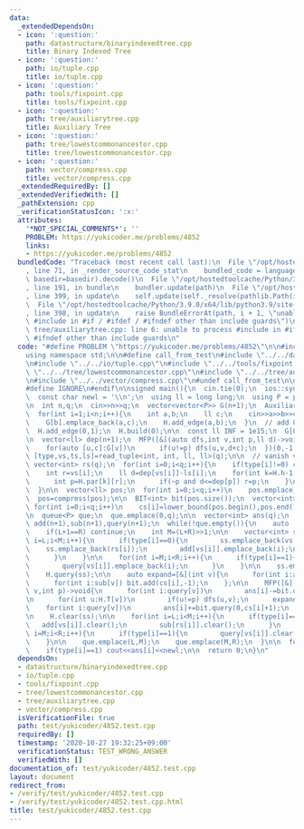 ```yaml
---
data:
  _extendedDependsOn:
  - icon: ':question:'
    path: datastructure/binaryindexedtree.cpp
    title: Binary Indexed Tree
  - icon: ':question:'
    path: io/tuple.cpp
    title: io/tuple.cpp
  - icon: ':question:'
    path: tools/fixpoint.cpp
    title: tools/fixpoint.cpp
  - icon: ':question:'
    path: tree/auxiliarytree.cpp
    title: Auxiliary Tree
  - icon: ':question:'
    path: tree/lowestcommonancestor.cpp
    title: tree/lowestcommonancestor.cpp
  - icon: ':question:'
    path: vector/compress.cpp
    title: vector/compress.cpp
  _extendedRequiredBy: []
  _extendedVerifiedWith: []
  _pathExtension: cpp
  _verificationStatusIcon: ':x:'
  attributes:
    '*NOT_SPECIAL_COMMENTS*': ''
    PROBLEM: https://yukicoder.me/problems/4852
    links:
    - https://yukicoder.me/problems/4852
  bundledCode: "Traceback (most recent call last):\n  File \"/opt/hostedtoolcache/Python/3.9.0/x64/lib/python3.9/site-packages/onlinejudge_verify/documentation/build.py\"\
    , line 71, in _render_source_code_stat\n    bundled_code = language.bundle(stat.path,\
    \ basedir=basedir).decode()\n  File \"/opt/hostedtoolcache/Python/3.9.0/x64/lib/python3.9/site-packages/onlinejudge_verify/languages/cplusplus.py\"\
    , line 191, in bundle\n    bundler.update(path)\n  File \"/opt/hostedtoolcache/Python/3.9.0/x64/lib/python3.9/site-packages/onlinejudge_verify/languages/cplusplus_bundle.py\"\
    , line 399, in update\n    self.update(self._resolve(pathlib.Path(included), included_from=path))\n\
    \  File \"/opt/hostedtoolcache/Python/3.9.0/x64/lib/python3.9/site-packages/onlinejudge_verify/languages/cplusplus_bundle.py\"\
    , line 398, in update\n    raise BundleErrorAt(path, i + 1, \"unable to process\
    \ #include in #if / #ifdef / #ifndef other than include guards\")\nonlinejudge_verify.languages.cplusplus_bundle.BundleErrorAt:\
    \ tree/auxiliarytree.cpp: line 6: unable to process #include in #if / #ifdef /\
    \ #ifndef other than include guards\n"
  code: "#define PROBLEM \"https://yukicoder.me/problems/4852\"\n\n#include<bits/stdc++.h>\n\
    using namespace std;\n\n#define call_from_test\n#include \"../../datastructure/binaryindexedtree.cpp\"\
    \n#include \"../../io/tuple.cpp\"\n#include \"../../tools/fixpoint.cpp\"\n#include\
    \ \"../../tree/lowestcommonancestor.cpp\"\n#include \"../../tree/auxiliarytree.cpp\"\
    \n#include \"../../vector/compress.cpp\"\n#undef call_from_test\n\n#ifdef SANITIZE\n\
    #define IGNORE\n#endif\n\nsigned main(){\n  cin.tie(0);\n  ios::sync_with_stdio(0);\n\
    \  const char newl = '\\n';\n  using ll = long long;\n  using P = pair<int, ll>;\n\
    \n  int n,q;\n  cin>>n>>q;\n  vector<vector<P>> G(n+1);\n  AuxiliaryTree H(n+1);\n\
    \  for(int i=1;i<n;i++){\n    int a,b;\n    ll c;\n    cin>>a>>b>>c;\n    G[a].emplace_back(b,c);\n\
    \    G[b].emplace_back(a,c);\n    H.add_edge(a,b);\n  }\n  // add 0 for root\n\
    \  H.add_edge(0,1);\n  H.build(0);\n\n  const ll INF = 1e15;\n  G[0].emplace_back(1,INF);\n\
    \n  vector<ll> dep(n+1);\n  MFP([&](auto dfs,int v,int p,ll d)->void{\n    dep[v]=d;\n\
    \    for(auto [u,c]:G[v])\n      if(u!=p) dfs(u,v,d+c);\n  })(0,-1,0);\n\n  auto\
    \ [type,vs,ts,ls]=read_tuple<int, int, ll, ll>(q);\n\n  // vanish vertices\n \
    \ vector<int> rs(q);\n  for(int i=0;i<q;i++){\n    if(type[i]!=0) continue;\n\
    \    int r=vs[i];\n    ll d=dep[vs[i]]-ls[i];\n    for(int k=H.h-1;k>=0;k--){\n\
    \      int p=H.par[k][r];\n      if(~p and d<=dep[p]) r=p;\n    }\n    rs[i]=H.par[0][r];\n\
    \  }\n\n  vector<ll> pos;\n  for(int i=0;i<q;i++)\n    pos.emplace_back(ts[i]+dep[vs[i]]);\n\
    \  pos=compress(pos);\n\n  BIT<int> bit(pos.size());\n  vector<int> cs(q);\n \
    \ for(int i=0;i<q;i++)\n    cs[i]=lower_bound(pos.begin(),pos.end(),ts[i]+dep[vs[i]])-pos.begin();\n\
    \n  queue<P> que;\n  que.emplace(0,q);\n\n  vector<int> ans(q);\n  vector<vector<int>>\
    \ add(n+1),sub(n+1),query(n+1);\n  while(!que.empty()){\n    auto [L,R]=que.front();que.pop();\n\
    \    if(L+1==R) continue;\n    int M=(L+R)>>1;\n\n    vector<int> ss;\n    for(int\
    \ i=L;i<M;i++){\n      if(type[i]==0){\n        ss.emplace_back(vs[i]);\n    \
    \    ss.emplace_back(rs[i]);\n        add[vs[i]].emplace_back(i);\n        sub[rs[i]].emplace_back(i);\n\
    \      }\n    }\n\n    for(int i=M;i<R;i++){\n      if(type[i]==1){\n        ss.emplace_back(vs[i]);\n\
    \        query[vs[i]].emplace_back(i);\n      }\n    }\n\n    ss.emplace_back(0);\n\
    \    H.query(ss);\n\n    auto expand=[&](int v){\n      for(int i:add[v]) bit.add(cs[i],+1);\n\
    \      for(int i:sub[v]) bit.add(cs[i],-1);\n    };\n\n    MFP([&](auto dfs,int\
    \ v,int p)->void{\n      for(int i:query[v])\n        ans[i]-=bit.query(0,cs[i]+1);\n\
    \n      for(int u:H.T[v])\n        if(u!=p) dfs(u,v);\n      expand(v);\n\n  \
    \    for(int i:query[v])\n        ans[i]+=bit.query(0,cs[i]+1);\n    })(0,-1);\n\
    \n    H.clear(ss);\n\n    for(int i=L;i<M;i++){\n      if(type[i]==0){\n     \
    \   add[vs[i]].clear();\n        sub[rs[i]].clear();\n      }\n    }\n\n    for(int\
    \ i=M;i<R;i++){\n      if(type[i]==1){\n        query[vs[i]].clear();\n      }\n\
    \    }\n\n    que.emplace(L,M);\n    que.emplace(M,R);\n  }\n\n  for(int i=0;i<q;i++)\n\
    \    if(type[i]==1) cout<<ans[i]<<newl;\n\n  return 0;\n}\n"
  dependsOn:
  - datastructure/binaryindexedtree.cpp
  - io/tuple.cpp
  - tools/fixpoint.cpp
  - tree/lowestcommonancestor.cpp
  - tree/auxiliarytree.cpp
  - vector/compress.cpp
  isVerificationFile: true
  path: test/yukicoder/4852.test.cpp
  requiredBy: []
  timestamp: '2020-10-27 19:32:25+09:00'
  verificationStatus: TEST_WRONG_ANSWER
  verifiedWith: []
documentation_of: test/yukicoder/4852.test.cpp
layout: document
redirect_from:
- /verify/test/yukicoder/4852.test.cpp
- /verify/test/yukicoder/4852.test.cpp.html
title: test/yukicoder/4852.test.cpp
---
```

